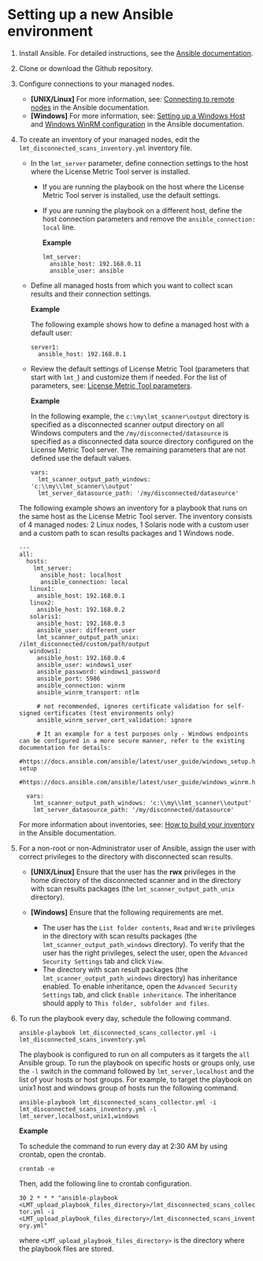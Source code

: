 # Setting up a new Ansible environment

1. Install Ansible. For detailed instructions, see the [Ansible documentation](https://docs.ansible.com/ansible/latest/installation_guide/intro_installation.html#installing-the-control-node).

2. Clone or download the Github repository.

3. Configure connections to your managed nodes.
   - **\[UNIX/Linux\]** For more information, see: [Connecting to remote nodes](https://docs.ansible.com/ansible/latest/user_guide/intro_getting_started.html#connecting-to-remote-nodes) in the Ansible documentation.
   - **\[Windows\]** For more information, see: [Setting up a Windows Host](https://docs.ansible.com/ansible/latest/user_guide/intro_getting_started.html#remote-connection-information) and [Windows WinRM configuration](https://docs.ansible.com/ansible/latest/user_guide/windows_winrm.html) in the Ansible documentation.


4. To create an inventory of your managed nodes, edit the `lmt_disconnected_scans_inventory.yml` inventory file.
   
   - In the `lmt_server` parameter, define connection settings to the host where the License Metric Tool server is installed.
     - If you are running the playbook on the host where the License Metric Tool server is installed, use the default settings.
     - If you are running the playbook on a different host, define the host connection parameters and remove the `ansible_connection: local` line. 

       **Example**
       ```
       lmt_server:
         ansible_host: 192.168.0.11
         ansible_user: ansible
       ```
     
   - Define all managed hosts from which you want to collect scan results and their connection settings.
   
      **Example**

      The following example shows how to define a managed host with a default user:
      ```
      server1:
        ansible_host: 192.168.0.1
      ```
   - Review the default settings of License Metric Tool (parameters that start with `lmt_`) and customize them if needed. For the list of parameters, see: [License Metric Tool parameters](doc_lmt_parameters.md).
       
     **Example**

     In the following example, the `c:\my\lmt_scanner\output` directory is specified as a disconnected scanner output directory on all Windows computers and the `/my/disconnected/datasource` is specified as a disconnected data source directory configured on the License Metric Tool server. The remaining parameters that are not defined use the default values.
     ```
     vars:
       lmt_scanner_output_path_windows: 'c:\\my\\lmt_scanner\\output'
       lmt_server_datasource_path: '/my/disconnected/datasource'
     ```

   The following example shows an inventory for a playbook that runs on the same host as the License Metric Tool server. The inventory consists of 4 managed nodes: 2 Linux nodes, 1 Solaris node with a custom user and a custom path to scan results packages and 1 Windows node.
   ```
   ---
   all:
     hosts:
       lmt_server:
         ansible_host: localhost
         ansible_connection: local
      linux1:
        ansible_host: 192.168.0.1
      linux2:
        ansible_host: 192.168.0.2
      solaris1:
        ansible_host: 192.168.0.3
        ansible_user: different_user
        lmt_scanner_output_path_unix: /ilmt_disconnected/custom/path/output
      windows1:
        ansible_host: 192.168.0.4
        ansible_user: windows1_user
        ansible_password: windows1_password
        ansible_port: 5986
        ansible_connection: winrm
        ansible_winrm_transport: ntlm
        
        # not recommended, ignores certificate validation for self-signed certificates (test environments only)
        ansible_winrm_server_cert_validation: ignore

        # It an example for a test purposes only - Windows endpoints can be configured in a more secure manner, refer to the existing documentation for details:
        #https://docs.ansible.com/ansible/latest/user_guide/windows_setup.html#winrm-setup
        #https://docs.ansible.com/ansible/latest/user_guide/windows_winrm.html
     
     vars:
       lmt_scanner_output_path_windows: 'c:\\my\\lmt_scanner\\output'
       lmt_server_datasource_path: '/my/disconnected/datasource'
   ```
    For more information about inventories, see: [How to build your inventory](https://docs.ansible.com/ansible/latest/user_guide/intro_inventory.html) in the Ansible documentation.
   
5. For a non-root or non-Administrator user of Ansible, assign the user with correct privileges to the directory with disconnected scan results.
   - **\[UNIX/Linux\]** Ensure that the user has the **rwx** privileges in the home directory of the disconnected scanner and in the directory with scan results packages (the `lmt_scanner_output_path_unix` directory).
   
   - **\[Windows\]** Ensure that the following requirements are met.
     - The user has the `List folder contents`, `Read` and `Write` privileges in the directory with scan results packages (the `lmt_scanner_output_path_windows` directory). To verify that the user has the right privileges, select the user, open the `Advanced Security Settings` tab and click `View`. 
     - The directory with scan result packages (the `lmt_scanner_output_path_windows` directory) has inheritance enabled. To enable inheritance, open the `Advanced Security Settings` tab, and click `Enable inheritance`. The inheritance should apply to `This folder, subfolder and files`. 

6. To run the playbook every day, schedule the following command.

   `ansible-playbook lmt_disconnected_scans_collector.yml -i lmt_disconnected_scans_inventory.yml`

    The playbook is configured to run on all computers as it targets the `all` Ansible group. To run the playbook on specific hosts or groups only, use the `-l` switch in the command followed by `lmt_server,localhost` and the list of your hosts or host groups. For example, to target the playbook on unix1 host and windows group of hosts run the following command.

   `ansible-playbook lmt_disconnected_scans_collector.yml -i lmt_disconnected_scans_inventory.yml -l lmt_server,localhost,unix1,windows` 
   
   **Example** 
   
   To schedule the command to run every day at 2:30 AM by using crontab, open the crontab.
   
   `crontab -e` 
   
   Then, add the following line to crontab configuration.
   
   `30 2 * * * "ansible-playbook <LMT_upload_playbook_files_directory>/lmt_disconnected_scans_collector.yml -i <LMT_upload_playbook_files_directory>/lmt_disconnected_scans_inventory.yml"`
   
   where `<LMT_upload_playbook_files_directory>` is the directory where the playbook files are stored.
